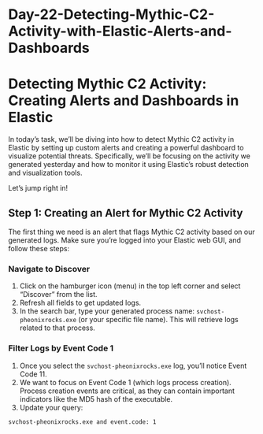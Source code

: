 # Day-22-Detecting-Mythic-C2-Activity-with-Elastic-Alerts-and-Dashboards

# Detecting Mythic C2 Activity: Creating Alerts and Dashboards in Elastic

In today’s task, we’ll be diving into how to detect Mythic C2 activity in Elastic by setting up custom alerts and creating a powerful dashboard to visualize potential threats. Specifically, we’ll be focusing on the activity we generated yesterday and how to monitor it using Elastic’s robust detection and visualization tools.

Let’s jump right in!

## Step 1: Creating an Alert for Mythic C2 Activity

The first thing we need is an alert that flags Mythic C2 activity based on our generated logs. Make sure you’re logged into your Elastic web GUI, and follow these steps:

### Navigate to Discover

1. Click on the hamburger icon (menu) in the top left corner and select “Discover” from the list.
2. Refresh all fields to get updated logs.
3. In the search bar, type your generated process name: `svchost-pheonixrocks.exe` (or your specific file name). This will retrieve logs related to that process.

### Filter Logs by Event Code 1

1. Once you select the `svchost-pheonixrocks.exe` log, you’ll notice Event Code 11.
2. We want to focus on Event Code 1 (which logs process creation). Process creation events are critical, as they can contain important indicators like the MD5 hash of the executable.
3. Update your query:
   
```bash
svchost-pheonixrocks.exe and event.code: 1
```
